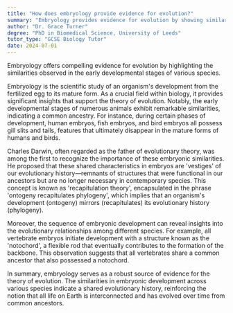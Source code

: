 ```yaml
---
title: "How does embryology provide evidence for evolution?"
summary: "Embryology provides evidence for evolution by showing similarities in the early developmental stages of different species."
author: "Dr. Grace Turner"
degree: "PhD in Biomedical Science, University of Leeds"
tutor_type: "GCSE Biology Tutor"
date: 2024-07-01
---
```


Embryology offers compelling evidence for evolution by highlighting the similarities observed in the early developmental stages of various species.

Embryology is the scientific study of an organism's development from the fertilized egg to its mature form. As a crucial field within biology, it provides significant insights that support the theory of evolution. Notably, the early developmental stages of numerous animals exhibit remarkable similarities, indicating a common ancestry. For instance, during certain phases of development, human embryos, fish embryos, and bird embryos all possess gill slits and tails, features that ultimately disappear in the mature forms of humans and birds.

Charles Darwin, often regarded as the father of evolutionary theory, was among the first to recognize the importance of these embryonic similarities. He proposed that these shared characteristics in embryos are 'vestiges' of our evolutionary history—remnants of structures that were functional in our ancestors but are no longer necessary in contemporary species. This concept is known as 'recapitulation theory', encapsulated in the phrase 'ontogeny recapitulates phylogeny', which implies that an organism's development (ontogeny) mirrors (recapitulates) its evolutionary history (phylogeny).

Moreover, the sequence of embryonic development can reveal insights into the evolutionary relationships among different species. For example, all vertebrate embryos initiate development with a structure known as the 'notochord', a flexible rod that eventually contributes to the formation of the backbone. This observation suggests that all vertebrates share a common ancestor that also possessed a notochord.

In summary, embryology serves as a robust source of evidence for the theory of evolution. The similarities in embryonic development across various species indicate a shared evolutionary history, reinforcing the notion that all life on Earth is interconnected and has evolved over time from common ancestors.
    